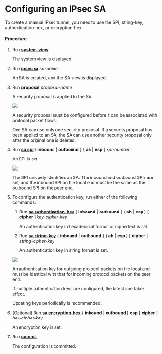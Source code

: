 Configuring an IPsec SA
=======================

To create a manual IPsec tunnel, you need to use the SPI,
string-key, authentication-hex, or encryption-hex.

#### Procedure

1. Run [**system-view**](cmdqueryname=system-view)
   
   
   
   The system view is displayed.
2. Run [**ipsec sa**](cmdqueryname=ipsec+sa) *sa-name*
   
   
   
   An SA is created, and the SA view is displayed.
3. Run [**proposal**](cmdqueryname=proposal) *proposal-name*
   
   
   
   A security proposal is applied to the SA.
   
   ![](../../../../public_sys-resources/note_3.0-en-us.png) 
   
   A security proposal must be configured before it can be associated with protocol packet flows.
   
   One SA can use only one security proposal. If a security proposal has been applied to an SA, the SA can use another security proposal only after the original one is deleted.
4. Run [**sa spi**](cmdqueryname=sa+spi+inbound+outbound+ah+esp) { **inbound** | **outbound** } { **ah** | **esp** } *spi-number*
   
   
   
   An SPI is set.
   
   ![](../../../../public_sys-resources/note_3.0-en-us.png) 
   
   The SPI uniquely identifies an SA. The inbound and outbound SPIs are set, and the inbound SPI on the local end must be the same as the outbound SPI on the peer end.
5. To configure the authentication key, run either of the following commands:
   1. Run [**sa authentication-hex**](cmdqueryname=sa+authentication-hex+inbound+outbound+ah+esp+cipher) { **inbound** | **outbound** } { **ah** | **esp** } [ **cipher** ] *key-cipher-key*
      
      
      
      An authentication key in hexadecimal format or ciphertext is set.
   2. Run [**sa string-key**](cmdqueryname=sa+string-key+inbound+outbound+ah+esp+cipher) { **inbound** | **outbound** } { **ah** | **esp** } [ **cipher** ] *string-cipher-key*
      
      
      
      An authentication key in string format is set.
   
   ![](../../../../public_sys-resources/note_3.0-en-us.png) 
   
   An authentication key for outgoing protocol packets on the local end must be identical with that for incoming protocol packets on the peer end.
   
   If multiple authentication keys are configured, the latest one takes effect.
   
   Updating keys periodically is recommended.
6. (Optional) Run [**sa encryption-hex**](cmdqueryname=sa+encryption-hex+inbound+outbound+esp+cipher) { **inbound** | **outbound** } **esp** [ **cipher** ] *hex-cipher-key*
   
   
   
   An encryption key is set.
7. Run [**commit**](cmdqueryname=commit)
   
   
   
   The configuration is committed.